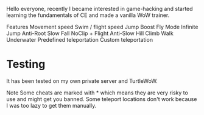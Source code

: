 Hello everyone,
recently I became interested in game-hacking and started learning the fundamentals of CE and made a vanilla WoW trainer.

Features
Movement speed
Swim / flight speed
Jump Boost
Fly Mode
Infinite Jump
Anti-Root
Slow Fall
NoClip + Flight
Anti-Slow
Hill Climb
Walk Underwater
Predefined teleportation
Custom teleportation

# Testing
It has been tested on my own private server and TurtleWoW.

Note
Some cheats are marked with * which means they are very risky to use and might get you banned.
Some teleport locations don't work because I was too lazy to get them manually.
